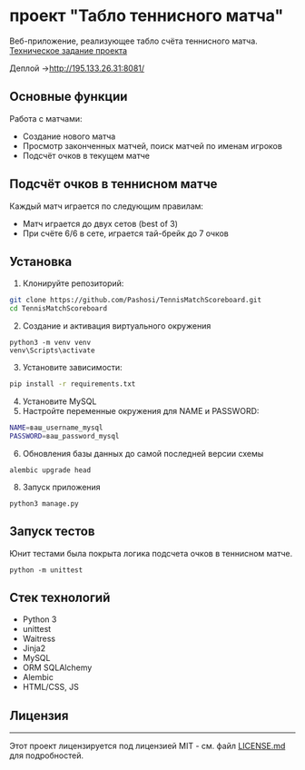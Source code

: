 # проект "Табло теннисного матча"

Веб-приложение, реализующее табло счёта теннисного матча.
[Техническое задание проекта](https://zhukovsd.github.io/python-backend-learning-course/projects/tennis-scoreboard/)

Деплой ->http://195.133.26.31:8081/
## Основные функции

Работа с матчами:
- Создание нового матча
- Просмотр законченных матчей, поиск матчей по именам игроков
- Подсчёт очков в текущем матче

## Подсчёт очков в теннисном матче

Каждый матч играется по следующим правилам:

- Матч играется до двух сетов (best of 3)
- При счёте 6/6 в сете, играется тай-брейк до 7 очков

## Установка

1. Клонируйте репозиторий:
```bash
git clone https://github.com/Pashosi/TennisMatchScoreboard.git
cd TennisMatchScoreboard
```
2. Создание и активация виртуального окружения
```
python3 -m venv venv
venv\Scripts\activate
```
3. Установите зависимости:
```bash
pip install -r requirements.txt
```
4. Установите MySQL
5. Настройте переменные окружения для NAME и PASSWORD:
```bash
NAME=ваш_username_mysql
PASSWORD=ваш_password_mysql
```
6. Обновления базы данных до самой последней версии схемы
```
alembic upgrade head
```
8. Запуск приложения
```
python3 manage.py 
```

## Запуск тестов

Юнит тестами была покрыта логика подсчета очков в теннисном матче.
```
python -m unittest
```

## Стек технологий

- Python 3
- unittest
- Waitress
- Jinja2
- MySQL
- ORM SQLAlchemy
- Alembic
- HTML/CSS, JS

## Лицензия
---
Этот проект лицензируется под лицензией MIT - см. файл [LICENSE.md](LICENSE.md) для подробностей.
